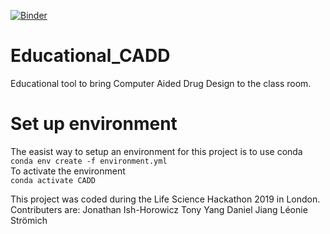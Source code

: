 [![Binder](https://mybinder.org/badge_logo.svg)](https://mybinder.org/v2/gh/Leonauna/Educational_CADD/master)

# Educational_CADD
Educational tool to bring Computer Aided Drug Design to the class room. 

# Set up environment
The easist way to setup an environment for this project is to use conda  
`conda env create -f environment.yml`  
To activate the environment  
`conda activate CADD` 

This project was coded during the Life Science Hackathon 2019 in London. 
Contributers are:
Jonathan Ish-Horowicz
Tony Yang
Daniel Jiang 
Léonie Strömich
 

